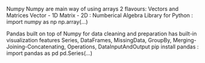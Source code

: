 Numpy
Numpy are main way of using arrays 
2 flavours: Vectors and Matrices 
Vector - 1D 
Matrix - 2D
:
Numberical Algebra Library for Python 
:
import numpy as np
np.array(...)

Pandas
built on top of Numpy
for data cleaning and preparation
has built-in visualization features
Series, DataFrames, MissingData, GroupBy, Merging-Joining-Concatenating, Operations, DataInputAndOutput
pip install pandas
:
import pandas as pd
pd.Series(...)





